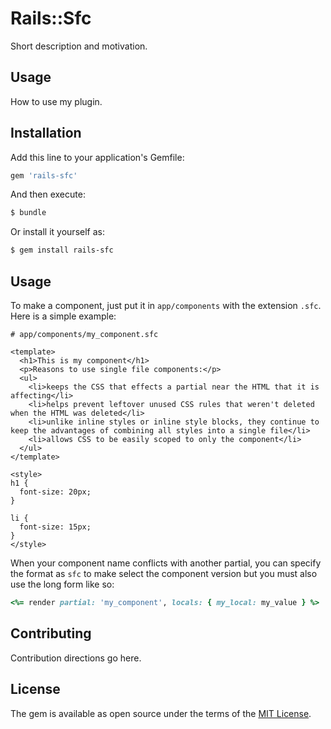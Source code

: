# Rails::Sfc
Short description and motivation.

## Usage
How to use my plugin.

## Installation
Add this line to your application's Gemfile:

```ruby
gem 'rails-sfc'
```

And then execute:
```bash
$ bundle
```

Or install it yourself as:
```bash
$ gem install rails-sfc
```

## Usage

To make a component, just put it in `app/components` with the extension `.sfc`. Here is a simple example:
```eruby
# app/components/my_component.sfc

<template>
  <h1>This is my component</h1>
  <p>Reasons to use single file components:</p>
  <ul>
    <li>keeps the CSS that effects a partial near the HTML that it is affecting</li>
    <li>helps prevent leftover unused CSS rules that weren't deleted when the HTML was deleted</li>
    <li>unlike inline styles or inline style blocks, they continue to keep the advantages of combining all styles into a single file</li>
    <li>allows CSS to be easily scoped to only the component</li>
  </ul>
</template>

<style>
h1 {
  font-size: 20px;
}

li {
  font-size: 15px;
}
</style>
```

When your component name conflicts with another partial, you can specify the format as `sfc` to make
select the component version but you must also use the long form like so:

```ruby
<%= render partial: 'my_component', locals: { my_local: my_value } %>
```

## Contributing
Contribution directions go here.

## License
The gem is available as open source under the terms of the [MIT License](http://opensource.org/licenses/MIT).
